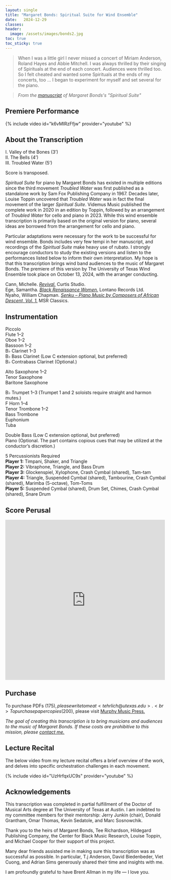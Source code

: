 ```yaml
---
layout: single
title: "Margaret Bonds: Spiritual Suite for Wind Ensemble"
date:   2024-12-29
classes: 
header:
  image: /assets/images/bonds2.jpg
toc: true
toc_sticky: true
---
```

>When I was a little girl I never missed a concert of Miriam Anderson, Roland Hayes and Abbie Mitchell. I was always thrilled by their singing of Spirituals at the end of each concert. Audiences were thrilled too. So I felt cheated and wanted some Spirituals at the ends of my concerts, too … I began to experiment for myself and set several for the piano.

> <cite>From the <a href="https://digitalcommons.colum.edu/cmbr_guides/49/">manuscript</a> of Margaret Bonds's "Spiritual Suite"</cite>

## Premiere Performance
{% include video id="k6vMIRzFfjw" provider="youtube" %}

## About the Transcription
I. Valley of the Bones (3’)<br>
II. The Bells (4’)<br>
III. Troubled Water (5’)

Score is transposed.

*Spiritual Suite* for piano by Margaret Bonds has existed in multiple editions since the third movement *Troubled Water* was first published as a standalone work by Sam Fox Publishing Company in 1967. Decades later, Louise Toppin uncovered that *Troubled Water* was in fact the final movement of the larger *Spiritual Suite*. Videmus Music published the complete work in 2020 in an edition by Toppin, followed by an arrangement of *Troubled Water* for cello and piano in 2023. While this wind ensemble transcription is primarily based on the original version for piano, several ideas are borrowed from the arrangement for cello and piano.

Particular adaptations were necessary for the work to be successful for wind ensemble. Bonds includes very few tempi in her manuscript, and recordings of the *Spiritual Suite* make heavy use of rubato. I strongly encourage conductors to study the existing versions and listen to the performances listed below to inform their own interpretation. My hope is that this transcription brings wind band audiences to the music of Margaret Bonds. The premiere of this version by The University of Texas Wind Ensemble took place on October 13, 2024, with the arranger conducting.

Cann, Michelle. <a href="https://open.spotify.com/album/1LiyTCGBLXCSgp3DWiuNhl?si=E5Js7YlEQBOTMCUkcjtnCA">*Revival.*</a> Curtis Studio.<br>
Ege, Samantha. <a href="https://open.spotify.com/album/10Am9ROlReiLRyZLMyr38h?si=kCC65sf7SkiZwq8OMcx49Q">*Black Renaissance Women.*</a> Lontano Records Ltd.<br>
Nyaho, William Chapman. <a href="https://open.spotify.com/album/0Ek2MOe3oScb5Fn39c8F57?si=jey5wMU0TQG5urxZ5Fu0gQ">*Senku – Piano Music by Composers of African Descent, Vol. 1.*</a> MSR Classics.

## Instrumentation

Piccolo<br>
Flute 1–2<br>
Oboe 1–2<br>
Bassoon 1–2<br>
B♭ Clarinet 1–3<br>
B♭ Bass Clarinet (Low C extension optional, but preferred)<br>
B♭ Contrabass Clarinet (Optional.)

Alto Saxophone 1–2<br>
Tenor Saxophone<br>
Baritone Saxophone

B♭ Trumpet 1–3 (Trumpet 1 and 2 soloists require straight and harmon mutes.)<br>
F Horn 1–4<br>
Tenor Trombone 1–2<br>
Bass Trombone<br>
Euphonium<br>
Tuba

Double Bass (Low C extension optional, but preferred)<br>
Piano (Optional. The part contains copious cues that may be utilized at the conductor’s discretion.)

5 Percussionists Required<br>
**Player 1:** Timpani, Shaker, and Triangle<br>
**Player 2:** Vibraphone, Triangle, and Bass Drum<br>
**Player 3:** Glockenspiel, Xylophone, Crash Cymbal (shared), Tam-tam<br>
**Player 4:** Triangle, Suspended Cymbal (shared), Tambourine, Crash Cymbal (shared), Marimba (5-octave), Tom-Toms<br>
**Player 5:** Suspended Cymbal (shared), Drum Set, Chimes, Crash Cymbal (shared), Snare Drum

## Score Perusal

 <div class="responsive-wrap">
 <iframe class="issuuembed embed" src="https://www.yumpu.com/xx/embed/view/r6IZ1cbXP490yHlD" frameborder="0" allowfullscreen="true" allowtransparency="true" width="500" height= "500"></iframe>
</div>

## Purchase

To purchase PDFs ($175), please write to me at <tehrlich@utexas.edu>.<br>
To purchase paper copies ($200), please visit <a href="https://murphymusicpress.com/products/cb4-1,416">Murphy Music Press.</a>

*The goal of creating this transcription is to bring musicians and audiences to the music of Margaret Bonds. If these costs are prohibitive to this mission, please <a href="mailto:tehrlich@utexas.edu.">contact me.</a>*

## Lecture Recital

The below video from my lecture recital offers a brief overview of the work, and delves into specific orchestration challenges in each movement.

{% include video id="UzHrfqxUC9s" provider="youtube" %}

## Acknowledgements

This transcription was completed in partial fulfillment of the Doctor of Musical Arts degree at The University of Texas at Austin. I am indebted to my committee members for their mentorship: Jerry Junkin (chair), Donald Grantham, Omar Thomas, Kevin Sedatole, and Marc Sosnowchik.

Thank you to the heirs of Margaret Bonds, Tee Richardson, Hildegard Publishing Company, the Center for Black Music Research, Louise Toppin, and Michael Cooper for their support of this project.

Many dear friends assisted me in making sure this transcription was as successful as possible. In particular, T.j Anderson, David Biedenbeder, Viet Cuong, and Adrian Sims generously shared their time and insights with me.

I am profoundly grateful to have Brent Allman in my life — I love you.

